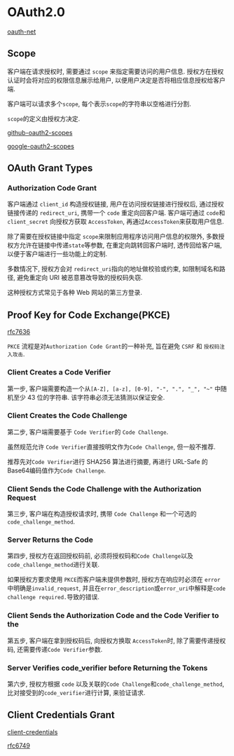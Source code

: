 # OAuth2.0

[oauth-net](https://oauth.net/)

## Scope

客户端在请求授权时, 需要通过 `scope` 来指定需要访问的用户信息. 授权方在授权认证时会将对应的权限信息展示给用户, 以便用户决定是否将相应信息授权给客户端.

客户端可以请求多个`scope`, 每个表示`scope`的字符串以空格进行分割.

`scope`的定义由授权方决定.

[github-oauth2-scopes](https://docs.github.com/cn/developers/apps/building-oauth-apps/scopes-for-oauth-apps)

[google-oauth2-scopes](https://developers.google.com/identity/protocols/oauth2/scopes)

## OAuth Grant Types

### Authorization Code Grant

客户端通过 `client_id` 构造授权链接, 用户在访问授权链接进行授权后, 通过授权链接传递的 `redirect_uri`, 携带一个 `code` 重定向回客户端. 客户端可通过 `code`和`client_secret` 向授权方获取 `AccessToken`, 再通过`AccessToken`来获取用户信息.

除了需要在授权链接中指定 `scope`来限制应用程序访问用户信息的权限外, 多数授权方允许在链接中传递`state`等参数, 在重定向跳转回客户端时, 透传回给客户端, 以便于客户端进行一些功能上的定制.

多数情况下, 授权方会对 `redirect_uri`指向的地址做校验或约束, 如限制域名和路径, 避免重定向 URI 被恶意篡改导致的授权码失窃.

这种授权方式常见于各种 Web 网站的第三方登录.

## Proof Key for Code Exchange(PKCE)

[rfc7636](https://datatracker.ietf.org/doc/html/rfc7636)

`PKCE` 流程是对`Authorization Code Grant`的一种补充, 旨在避免 `CSRF` 和 `授权码注入攻击`.

### Client Creates a Code Verifier

第一步, 客户端需要构造一个从`[A-Z], [a-z], [0-9], "-", ".", "_", "~"` 中随机至少 43 位的字符串. 该字符串必须无法猜测以保证安全.

### Client Creates the Code Challenge

第二步, 客户端需要基于 `Code Verifier`的 `Code Challenge`.

虽然规范允许 `Code Verifier`直接按明文作为`Code Challenge`, 但一般不推荐.

推荐先对`Code Verifier`进行 SHA256 算法进行摘要, 再进行 URL-Safe 的 Base64编码值作为`Code Challenge`.

### Client Sends the Code Challenge with the Authorization Request

第三步, 客户端在构造授权请求时, 携带 `Code Challenge` 和一个可选的 `code_challenge_method`.

### Server Returns the Code

第四步, 授权方在返回授权码前, 必须将授权码和`Code Challenge`以及`code_challenge_method`进行关联.

如果授权方要求使用 `PKCE`而客户端未提供参数时, 授权方在响应时必须在 `error` 中明确是`invalid_request`, 并且在`error_description`或`error_uri`中解释是`code challenge required.`导致的错误.

### Client Sends the Authorization Code and the Code Verifier to the

第五步, 客户端在拿到授权码后, 向授权方换取 `AccessToken`时, 除了需要传递授权码, 还需要传递`Code Verifier`参数.

### Server Verifies code_verifier before Returning the Tokens

第六步, 授权方根据 `code` 以及关联的`Code Challenge`和`code_challenge_method`, 比对接受到的`code_verifier`进行计算, 来验证请求.

## Client Credentials Grant

[client-credentials](https://oauth.net/2/grant-types/client-credentials/)

[rfc6749](https://www.rfc-editor.org/rfc/rfc6749#section-4.4)
